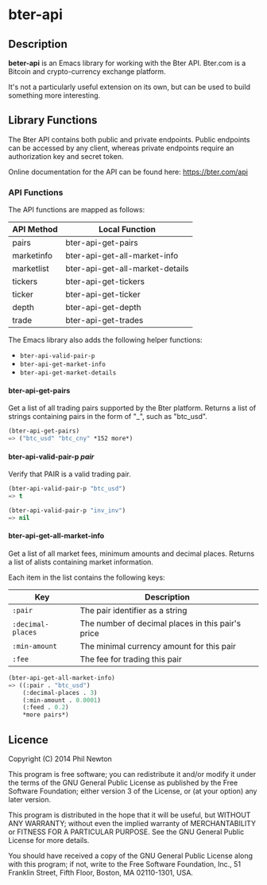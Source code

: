 # bter-api

## Description

**beter-api** is an Emacs library for working with the Bter API. Bter.com is a
Bitcoin and crypto-currency exchange platform.

It's not a particularly useful extension on its own, but can be used to build
something more interesting.


## Library Functions

The Bter API contains both public and private endpoints. Public endpoints can be
accessed by any client, whereas private endpoints require an authorization key
and secret token.

Online documentation for the API can be found here:
https://bter.com/api


### API Functions

The API functions are mapped as follows:

API Method           | Local Function
---------------------|--------------------------------------
pairs                | bter-api-get-pairs
marketinfo           | bter-api-get-all-market-info
marketlist           | bter-api-get-all-market-details
tickers              | bter-api-get-tickers
ticker               | bter-api-get-ticker
depth                | bter-api-get-depth
trade                | bter-api-get-trades

The Emacs library also adds the following helper functions:

* `bter-api-valid-pair-p`
* `bter-api-get-market-info`
* `bter-api-get-market-details`


#### bter-api-get-pairs

Get a list of all trading pairs supported by the Bter platform. Returns a list
of strings containing pairs in the form of "<from>_<to>", such as
"btc_usd".

```el
(bter-api-get-pairs)
=> ("btc_usd" "btc_cny" *152 more*)
```

#### bter-api-valid-pair-p *pair*

Verify that PAIR is a valid trading pair.

```el
(bter-api-valid-pair-p "btc_usd")
=> t

(bter-api-valid-pair-p "inv_inv")
=> nil
```

#### bter-api-get-all-market-info

Get a list of all market fees, minimum amounts and decimal places. Returns a
list of alists containing market information.

Each item in the list contains the following keys:

| Key               | Description
|-------------------|-------------------------------------------
| `:pair`           | The pair identifier as a string
| `:decimal-places` | The number of decimal places in this pair's price
| `:min-amount`     | The minimal currency amount for this pair
| `:fee`            | The fee for trading this pair

```el
(bter-api-get-all-market-info)
=> ((:pair . "btc_usd")
    (:decimal-places . 3)
    (:min-amount . 0.0001)
    (:feed . 0.2)
    *more pairs*)
```

## Licence

Copyright (C) 2014 Phil Newton

This program is free software; you can redistribute it and/or modify it under
the terms of the GNU General Public License as published by the Free Software
Foundation; either version 3 of the License, or (at your option) any later
version.

This program is distributed in the hope that it will be useful, but WITHOUT ANY
WARRANTY; without even the implied warranty of MERCHANTABILITY or FITNESS FOR A
PARTICULAR PURPOSE. See the GNU General Public License for more details.

You should have received a copy of the GNU General Public License along with
this program; if not, write to the Free Software Foundation, Inc., 51 Franklin
Street, Fifth Floor, Boston, MA 02110-1301, USA.
